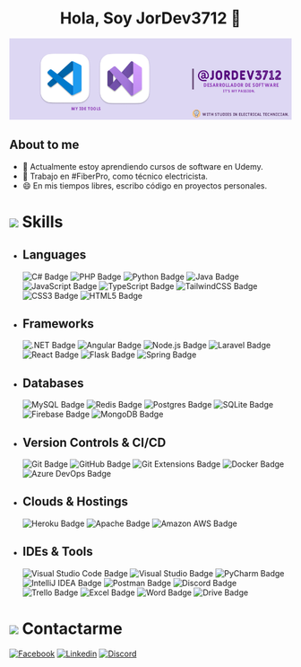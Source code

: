 <div align="center">
  <h1 align="center">Hola, Soy JorDev3712 👋</h1>
</div>
<img src="https://raw.githubusercontent.com/JorDev3712/JorDev3712/refs/heads/main/template_github.jpg" />

## About to me
- 🌱 Actualmente estoy aprendiendo cursos de software en Udemy.
- 🔭 Trabajo en #FiberPro, como técnico electricista.
- 😄 En mis tiempos libres, escribo código en proyectos personales.

# <img src="https://media2.giphy.com/media/QssGEmpkyEOhBCb7e1/giphy.gif?cid=ecf05e47a0n3gi1bfqntqmob8g9aid1oyj2wr3ds3mg700bl&rid=giphy.gif" width ="25"> <b>Skills</b>

- ## Languages
    ![C# Badge](https://img.shields.io/badge/C%23-8A2BE2?&logo=sharp)
    ![PHP Badge](https://img.shields.io/badge/PHP-EE376D?&logo=php)
    ![Python Badge](https://custom-icon-badges.demolab.com/badge/Python*-000.svg?logo=python-colorful)
    ![Java Badge](https://custom-icon-badges.demolab.com/badge/Java*-ED8B00.svg?logo=java-colorful)
    ![JavaScript Badge](https://img.shields.io/badge/Javascript*-%23323330.svg?&logo=javascript&logoColor=%23F7DF1E&style=flat)
    ![TypeScript Badge](https://img.shields.io/badge/TypeScript*-3178C6?logo=typescript&logoColor=fff&style=flat)
    ![TailwindCSS Badge](https://img.shields.io/badge/TailwindCSS-304CB2?&logo=tailwindcss&logoColor=#06B6D4)
    ![CSS3 Badge](https://img.shields.io/badge/CSS3*-%231572B6.svg?&logo=css3&logoColor=white&style=flat)
    ![HTML5 Badge](https://img.shields.io/badge/HTML5*-%23E34F26.svg?&logo=html5&logoColor=white&style=flat)

- ## Frameworks
    ![.NET Badge](https://img.shields.io/badge/dotnet-.net-38096C?logo=dotnet&logoColor=white&style=flat)
    ![Angular Badge](https://img.shields.io/badge/Angular*-DD1100?&logo=angular)
    ![Node.js Badge](https://img.shields.io/badge/Node.js*-393?logo=nodedotjs&logoColor=fff&style=flat)
    ![Laravel Badge](https://img.shields.io/badge/Laravel*-FF2D20?&logo=laravel&logoColor=white)
    ![React Badge](https://img.shields.io/badge/React*-%2320232a.svg?&logo=react&logoColor=%2361DAFB&style=flat)
    ![Flask Badge](https://img.shields.io/badge/Flask*-%23000.svg?&logo=flask&logoColor=white&style=flat)
    ![Spring Badge](https://img.shields.io/badge/Spring*-%236DB33F.svg?&logo=spring&logoColor=white&style=flat)

- ## Databases     
    ![MySQL Badge](https://img.shields.io/badge/MySQL*-%2300f.svg?&logo=mysql&logoColor=white&style=flat)
    ![Redis Badge](https://img.shields.io/badge/Redis*-%23DD0031.svg?&logo=redis&logoColor=white&style=flat) 
    ![Postgres Badge](https://img.shields.io/badge/Postgres-%23316192.svg?&logo=postgresql&logoColor=white&style=flat)
    ![SQLite Badge](https://img.shields.io/badge/SQLite-%2307405e.svg?&logo=sqlite&logoColor=white&style=flat)
    ![Firebase Badge](https://img.shields.io/badge/Firebase*-%23039BE5.svg?&logo=firebase&style=flat)
    ![MongoDB Badge](https://img.shields.io/badge/MongoDB-%234ea94b.svg?&logo=mongodb&logoColor=white&style=flat) 

- ## Version Controls & CI/CD
    ![Git Badge](https://img.shields.io/badge/Git-F05032?logo=git&logoColor=fff&style=flat)
    ![GitHub Badge](https://img.shields.io/badge/GitHub-181717?logo=github&logoColor=fff&style=flat)
    ![Git Extensions Badge](https://img.shields.io/badge/Git%20Extensions-212121?logo=gitextensions&logoColor=fff&style=flat)
    ![Docker Badge](https://img.shields.io/badge/Docker*-2496ED?logo=docker&logoColor=fff&style=flat)
    ![Azure DevOps Badge](https://img.shields.io/badge/Azure%20DevOps-0078D7?logo=azuredevops&logoColor=fff&style=flat)

- ## Clouds & Hostings
    ![Heroku Badge](https://img.shields.io/badge/Heroku-%23430098.svg?&logo=heroku&logoColor=white&style=flat) 
    ![Apache Badge](https://img.shields.io/badge/Apache-C71A36?&logo=Apache&logoColor=white&style=flat)
    ![Amazon AWS Badge](https://img.shields.io/badge/AWS-EC2*-F3B724)

- ## IDEs & Tools
    ![Visual Studio Code Badge](https://img.shields.io/badge/Visual%20Studio%20Code*-007ACC?logo=visualstudiocode&logoColor=fff&style=flat)
    ![Visual Studio Badge](https://img.shields.io/badge/Visual%20Studio*-38096C?logo=visualstudiocode&logoColor=fff&style=flat)
    ![PyCharm Badge](https://img.shields.io/badge/PyCharm-000?logo=pycharm&logoColor=fff&style=flat)
    ![IntelliJ IDEA Badge](https://img.shields.io/badge/IntelliJ%20IDEA-000?logo=intellijidea&logoColor=fff&style=flat)
    ![Postman Badge](https://img.shields.io/badge/Postman-FF6C37?logo=postman&logoColor=fff&style=flat)
    ![Discord Badge](https://img.shields.io/badge/Discord-5865F2?logo=discord&logoColor=fff&style=flat)
    ![Trello Badge](https://img.shields.io/badge/Trello*-0052CC?logo=trello&logoColor=fff&style=flat)
    ![Excel Badge](https://img.shields.io/badge/Microsoft-Excel-darkgreen?logo=excel&logoColor=green&style=flat)
    ![Word Badge](https://img.shields.io/badge/Microsoft-Word-darkblue?logo=word&logoColor=green&style=flat)
    ![Drive Badge](https://img.shields.io/badge/Google-Drive-darkgreen?logo=googledrive&logoColor=yellow&style=flat)

# <img src="https://upload.wikimedia.org/wikipedia/commons/b/b7/Google_Contacts_logo.png" width="25"> <b>Contactarme</b>
   <a href="https://www.facebook.com/Jor.vg1613" target="_blank">![Facebook](https://img.shields.io/badge/Jordan%20Vasquez-005FED?style=for-the-badge&logo=facebook&logoColor=#0866FF)</a> <a href="https://pe.linkedin.com/in/jordanvg2001" target="_blank">![Linkedin](https://img.shields.io/badge/Linkedin-283272?style=for-the-badge&logo=linkedin&logoColor=#283272)</a> <a href="#">![Discord](https://img.shields.io/badge/JorDev%233712-fff.svg?style=for-the-badge&logo=discord&logoColor=#5865F2)</a>
<!--
**JorDev3712/JorDev3712** is a ✨ _special_ ✨ repository because its `README.md` (this file) appears on your GitHub profile.

Here are some ideas to get you started:

- 🔭 I’m currently working on ...
- 🌱 I’m currently learning ...
- 👯 I’m looking to collaborate on ...
- 🤔 I’m looking for help with ...
- 💬 Ask me about ...
- 📫 How to reach me: ...
- 😄 Pronouns: ...
- ⚡ Fun fact: ...
-->
